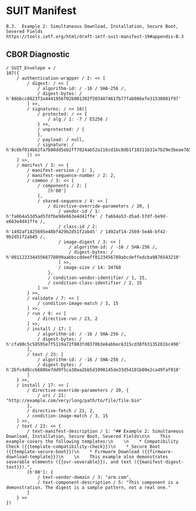 <!--
 Copyright (c) 2020-2023 SECOM CO., LTD. All Rights reserved.

 SPDX-License-Identifier: BSD-2-Clause
-->

# SUIT Manifest
    B.3.  Example 2: Simultaneous Download, Installation, Secure Boot, Severed Fields
    https://tools.ietf.org/html/draft-ietf-suit-manifest-19#appendix-B.3


## CBOR Diagnostic
    / SUIT_Envelope = /
    107({
        / authentication-wrapper / 2: << [
            / digest: / << [
                / algorithm-id: / -16 / SHA-256 /,
                / digest-bytes: / h'86bbcc8823f3a4441956f02b001302f503487461fb77fab086efe31530881f97'
            ] >>,
            / signatures: / << 18([
                / protected: / << {
                    / alg / 1: -7 / ES256 /
                } >>,
                / unprotected: / {
                },
                / payload: / null,
                / signature: / h'8c6bf014b62fa7b80dd5eb2ff7024ab52a116cd1bc0db1f10311b31e7b29e3beae765fad42fb8600fa13a6bf6d5e45929a05a60767f9b7420a5002a05d95e49e'
            ]) >>
        ] >>,
        / manifest / 3: << {
            / manifest-version / 1: 1,
            / manifest-sequence-number / 2: 2,
            / common / 3: << {
                / components / 2: [
                    [h'00']
                ],
                / shared-sequence / 4: << [
                    / directive-override-parameters / 20, {
                        / vendor-id / 1: h'fa6b4a53d5ad5fdfbe9de663e4d41ffe' / fa6b4a53-d5ad-5fdf-be9d-e663e4d41ffe /,
                        / class-id / 2: h'1492af1425695e48bf429b2d51f2ab45' / 1492af14-2569-5e48-bf42-9b2d51f2ab45 /,
                        / image-digest / 3: << [
                            / algorithm-id: / -16 / SHA-256 /,
                            / digest-bytes: / h'00112233445566778899aabbccddeeff0123456789abcdeffedcba9876543210'
                        ] >>,
                        / image-size / 14: 34768
                    },
                    / condition-vendor-identifier / 1, 15,
                    / condition-class-identifier / 2, 15
                ] >>
            } >>,
            / validate / 7: << [
                / condition-image-match / 3, 15
            ] >>,
            / run / 9: << [
                / directive-run / 23, 2
            ] >>,
            / install / 17: [
                / algorithm-id: / -16 / SHA-256 /,
                / digest-bytes: / h'cfa90c5c58595e7f5119a72f803fd0370b3e6abbec6315cd38f63135281bc498'
            ],
            / text / 23: [
                / algorithm-id: / -16 / SHA-256 /,
                / digest-bytes: / h'2bfc4d0cc6680be7dd9f5ca30aa2bb5d1998145de33d54101b80e2ca49faf918'
            ]
        } >>,
        / install / 17: << [
            / directive-override-parameters / 20, {
                / uri / 21: "http://example.com/very/long/path/to/file/file.bin"
            },
            / directive-fetch / 21, 2,
            / condition-image-match / 3, 15
        ] >>,
        / text / 23: << {
            / text-manifest-description / 1: "## Example 2: Simultaneous Download, Installation, Secure Boot, Severed Fields\n\n    This example covers the following templates:\n    \n    * Compatibility Check ({{template-compatibility-check}})\n    * Secure Boot ({{template-secure-boot}})\n    * Firmware Download ({{firmware-download-template}})\n    \n    This example also demonstrates severable elements ({{ovr-severable}}), and text ({{manifest-digest-text}}).",
            [h'00']: {
                / text-vendor-domain / 3: "arm.com",
                / text-component-description / 5: "This component is a demonstration. The digest is a sample pattern, not a real one."
            }
        } >>
    })
